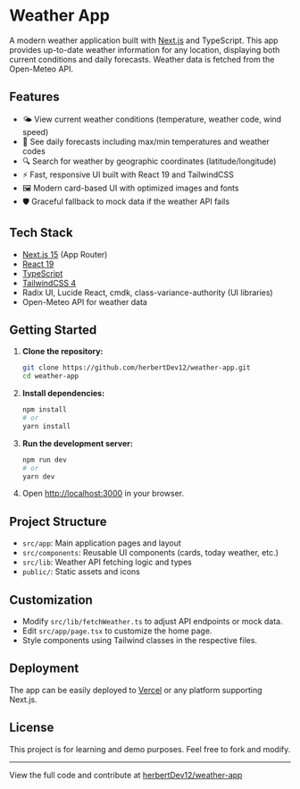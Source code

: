 # Weather App

A modern weather application built with [Next.js](https://nextjs.org) and TypeScript. This app provides up-to-date weather information for any location, displaying both current conditions and daily forecasts. Weather data is fetched from the Open-Meteo API.

## Features

- 🌤️ View current weather conditions (temperature, weather code, wind speed)
- 📅 See daily forecasts including max/min temperatures and weather codes
- 🔍 Search for weather by geographic coordinates (latitude/longitude)
- ⚡ Fast, responsive UI built with React 19 and TailwindCSS
- 🖼️ Modern card-based UI with optimized images and fonts
- 🛡️ Graceful fallback to mock data if the weather API fails

## Tech Stack

- [Next.js 15](https://nextjs.org/) (App Router)
- [React 19](https://react.dev/)
- [TypeScript](https://www.typescriptlang.org/)
- [TailwindCSS 4](https://tailwindcss.com/)
- Radix UI, Lucide React, cmdk, class-variance-authority (UI libraries)
- Open-Meteo API for weather data

## Getting Started

1. **Clone the repository:**
   ```bash
   git clone https://github.com/herbertDev12/weather-app.git
   cd weather-app
   ```

2. **Install dependencies:**
   ```bash
   npm install
   # or
   yarn install
   ```

3. **Run the development server:**
   ```bash
   npm run dev
   # or
   yarn dev
   ```

4. Open [http://localhost:3000](http://localhost:3000) in your browser.

## Project Structure

- `src/app`: Main application pages and layout
- `src/components`: Reusable UI components (cards, today weather, etc.)
- `src/lib`: Weather API fetching logic and types
- `public/`: Static assets and icons

## Customization

- Modify `src/lib/fetchWeather.ts` to adjust API endpoints or mock data.
- Edit `src/app/page.tsx` to customize the home page.
- Style components using Tailwind classes in the respective files.

## Deployment

The app can be easily deployed to [Vercel](https://vercel.com/) or any platform supporting Next.js.

## License

This project is for learning and demo purposes. Feel free to fork and modify.

---

View the full code and contribute at [herbertDev12/weather-app](https://github.com/herbertDev12/weather-app)
